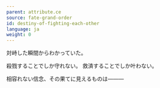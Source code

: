 ```yaml
---
parent: attribute.ce
source: fate-grand-order
id: destiny-of-fighting-each-other
language: ja
weight: 0
---
```


対峙した瞬間からわかっていた。

殺戮することでしか守れない。
救済することでしか叶わない。

相容れない信念、その果てに見えるものは―――
